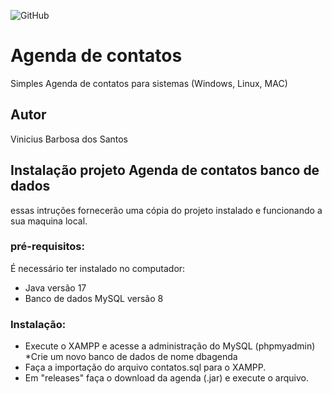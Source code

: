![GitHub](https://img.shields.io/github/license/viniciussantosbarbosa/agenda)
# Agenda de contatos 
Simples Agenda de contatos para sistemas (Windows, Linux, MAC)

## Autor
Vinicius Barbosa dos Santos

## Instalação projeto Agenda de contatos banco de dados
essas intruções fornecerão uma cópia do projeto instalado e funcionando a sua maquina local. 
### pré-requisitos:
É necessário ter instalado no computador:
* Java versão 17
* Banco de dados MySQL versão 8
### Instalação:
* Execute o XAMPP e acesse a administração do MySQL (phpmyadmin)
*Crie um novo banco de dados de nome dbagenda
* Faça a importação do arquivo contatos.sql para o XAMPP.
* Em "releases" faça o download da agenda (.jar) e execute o arquivo.
